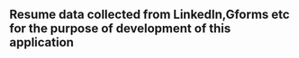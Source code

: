 ## Resume data collected from LinkedIn,Gforms etc for the purpose of development of this application 
